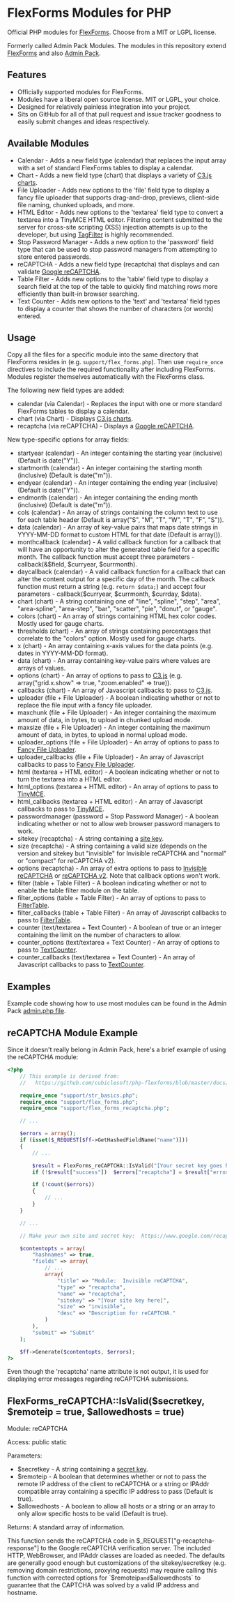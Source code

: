 FlexForms Modules for PHP
=========================

Official PHP modules for [FlexForms](https://github.com/cubiclesoft/php-flexforms).  Choose from a MIT or LGPL license.

Formerly called Admin Pack Modules.  The modules in this repository extend [FlexForms](https://github.com/cubiclesoft/php-flexforms) and also [Admin Pack](https://github.com/cubiclesoft/admin-pack).

Features
--------

* Officially supported modules for FlexForms.
* Modules have a liberal open source license.  MIT or LGPL, your choice.
* Designed for relatively painless integration into your project.
* Sits on GitHub for all of that pull request and issue tracker goodness to easily submit changes and ideas respectively.

Available Modules
-----------------

* Calendar - Adds a new field type (calendar) that replaces the input array with a set of standard FlexForms tables to display a calendar.
* Chart - Adds a new field type (chart) that displays a variety of [C3.js charts](http://c3js.org/).
* File Uploader - Adds new options to the 'file' field type to display a fancy file uploader that supports drag-and-drop, previews, client-side file naming, chunked uploads, and more.
* HTML Editor - Adds new options to the 'textarea' field type to convert a textarea into a TinyMCE HTML editor.  Filtering content submitted to the server for cross-site scripting (XSS) injection attempts is up to the developer, but using [TagFilter](https://github.com/cubiclesoft/ultimate-web-scraper) is highly recommended.
* Stop Password Manager - Adds a new option to the 'password' field type that can be used to stop password managers from attempting to store entered passwords.
* reCAPTCHA - Adds a new field type (recaptcha) that displays and can validate [Google reCAPTCHA](https://www.google.com/recaptcha/intro/).
* Table Filter - Adds new options to the 'table' field type to display a search field at the top of the table to quickly find matching rows more efficiently than built-in browser searching.
* Text Counter - Adds new options to the 'text' and 'textarea' field types to display a counter that shows the number of characters (or words) entered.

Usage
-----

Copy all the files for a specific module into the same directory that FlexForms resides in (e.g. `support/flex_forms.php`).  Then use `require_once` directives to include the required functionality after including FlexForms.  Modules register themselves automatically with the FlexForms class.

The following new field types are added:

* calendar (via Calendar) - Replaces the input with one or more standard FlexForms tables to display a calendar.
* chart (via Chart) - Displays [C3.js charts](http://c3js.org/).
* recaptcha (via reCAPTCHA) - Displays a [Google reCAPTCHA](https://www.google.com/recaptcha/intro/).

New type-specific options for array fields:

* startyear (calendar) - An integer containing the starting year (inclusive) (Default is date("Y")).
* startmonth (calendar) - An integer containing the starting month (inclusive) (Default is date("m")).
* endyear (calendar) - An integer containing the ending year (inclusive) (Default is date("Y")).
* endmonth (calendar) - An integer containing the ending month (inclusive) (Default is date("m")).
* cols (calendar) - An array of strings containing the column text to use for each table header (Default is array("S", "M", "T", "W", "T", "F", "S")).
* data (calendar) - An array of key-value pairs that maps date strings in YYYY-MM-DD format to custom HTML for that date (Default is array()).
* monthcallback (calendar) - A valid callback function for a callback that will have an opportunity to alter the generated table field for a specific month.  The callback function must accept three parameters - callback(&$field, $curryear, $currmonth).
* daycallback (calendar) - A valid callback function for a callback that can alter the content output for a specific day of the month.  The callback function must return a string (e.g. `return $data;`) and accept four parameters - callback($curryear, $currmonth, $currday, $data).
* chart (chart) - A string containing one of "line", "spline", "step", "area", "area-spline", "area-step", "bar", "scatter", "pie", "donut", or "gauge".
* colors (chart) - An array of strings containing HTML hex color codes.  Mostly used for gauge charts.
* thresholds (chart) - An array of strings containing percentages that correlate to the "colors" option.  Mostly used for gauge charts.
* x (chart) - An array containing x-axis values for the data points (e.g. dates in YYYY-MM-DD format).
* data (chart) - An array containing key-value pairs where values are arrays of values.
* options (chart) - An array of options to pass to [C3.js](http://c3js.org/reference.html) (e.g. array("grid.x.show" => true, "zoom.enabled" => true)).
* callbacks (chart) - An array of Javascript callbacks to pass to [C3.js](http://c3js.org/reference.html).
* uploader (file + File Uploader) - A boolean indicating whether or not to replace the file input with a fancy file uploader.
* maxchunk (file + File Uploader) - An integer containing the maximum amount of data, in bytes, to upload in chunked upload mode.
* maxsize (file + File Uploader) - An integer containing the maximum amount of data, in bytes, to upload in normal upload mode.
* uploader_options (file + File Uploader) - An array of options to pass to [Fancy File Uploader](https://github.com/cubiclesoft/jquery-fancyfileuploader).
* uploader_callbacks (file + File Uploader) - An array of Javascript callbacks to pass to [Fancy File Uploader](https://github.com/cubiclesoft/jquery-fancyfileuploader).
* html (textarea + HTML editor) - A boolean indicating whether or not to turn the textarea into a HTML editor.
* html_options (textarea + HTML editor) - An array of options to pass to [TinyMCE](https://www.tinymce.com/docs/configure/integration-and-setup/).
* html_callbacks (textarea + HTML editor) - An array of Javascript callbacks to pass to [TinyMCE](https://www.tinymce.com/docs/configure/integration-and-setup/).
* passwordmanager (password + Stop Password Manager) - A boolean indicating whether or not to allow web browser password managers to work.
* sitekey (recaptcha) - A string containing a [site key](https://www.google.com/recaptcha/admin).
* size (recaptcha) - A string containing a valid size (depends on the version and sitekey but "invisible" for Invisible reCAPTCHA and "normal" or "compact" for reCAPTCHA v2).
* options (recaptcha) - An array of extra options to pass to [Invisible reCAPTCHA](https://developers.google.com/recaptcha/docs/invisible#render_param) or [reCAPTCHA v2](https://developers.google.com/recaptcha/docs/display#render_param).  Note that callback options won't work.
* filter (table + Table Filter) - A boolean indicating whether or not to enable the table filter module on the table.
* filter_options (table + Table Filter) - An array of options to pass to [FilterTable](https://github.com/sunnywalker/jQuery.FilterTable).
* filter_callbacks (table + Table Filter) - An array of Javascript callbacks to pass to [FilterTable](https://github.com/sunnywalker/jQuery.FilterTable).
* counter (text/textarea + Text Counter) - A boolean of true or an integer containing the limit on the number of characters to allow.
* counter_options (text/textarea + Text Counter) - An array of options to pass to [TextCounter](https://github.com/cubiclesoft/php-flexforms-modules/tree/master/text-counter/jquery.textcounter.js).
* counter_callbacks (text/textarea + Text Counter) - An array of Javascript callbacks to pass to [TextCounter](https://github.com/cubiclesoft/php-flexforms-modules/tree/master/text-counter/jquery.textcounter.js).

Examples
--------

Example code showing how to use most modules can be found in the Admin Pack [admin.php file](https://github.com/cubiclesoft/admin-pack/blob/master/admin.php).

reCAPTCHA Module Example
------------------------

Since it doesn't really belong in Admin Pack, here's a brief example of using the reCAPTCHA module:

```php
<?php
	// This example is derived from:
	//   https://github.com/cubiclesoft/php-flexforms/blob/master/docs/flex_forms.md

	require_once "support/str_basics.php";
	require_once "support/flex_forms.php";
	require_once "support/flex_forms_recaptcha.php";

	// ...

	$errors = array();
	if (isset($_REQUEST[$ff->GetHashedFieldName("name")]))
	{
		// ...

		$result = FlexForms_reCAPTCHA::IsValid("[Your secret key goes here]");
		if (!$result["success"])  $errors["recaptcha"] = $result["error"] . " (" . $result["errorcode"] . ")";

		if (!count($errors))
		{
			// ...
		}
	}

	// ...

	// Make your own site and secret key:  https://www.google.com/recaptcha/admin

	$contentopts = array(
		"hashnames" => true,
		"fields" => array(
			// ...
			array(
				"title" => "Module:  Invisible reCAPTCHA",
				"type" => "recaptcha",
				"name" => "recaptcha",
				"sitekey" => "[Your site key here]",
				"size" => "invisible",
				"desc" => "Description for reCAPTCHA."
			)
		),
		"submit" => "Submit"
	);

	$ff->Generate($contentopts, $errors);
?>
```

Even though the 'recaptcha' name attribute is not output, it is used for displaying error messages regarding reCAPTCHA submissions.

FlexForms_reCAPTCHA::IsValid($secretkey, $remoteip = true, $allowedhosts = true)
--------------------------------------------------------------------------------

Module:  reCAPTCHA

Access:  public static

Parameters:

* $secretkey - A string containing a [secret key](https://www.google.com/recaptcha/admin).
* $remoteip - A boolean that determines whether or not to pass the remote IP address of the client to reCAPTCHA or a string or IPAddr compatible array containing a specific IP address to pass (Default is true).
* $allowedhosts - A boolean to allow all hosts or a string or an array to only allow specific hosts to be valid (Default is true).

Returns:  A standard array of information.

This function sends the reCAPTCHA code in $_REQUEST["g-recaptcha-response"] to the Google reCAPTCHA verification server.  The included HTTP, WebBrowser, and IPAddr classes are loaded as needed.  The defaults are generally good enough but customizations of the sitekey/secretkey (e.g. removing domain restrictions, proxying requests) may require calling this function with corrected options for `$remoteip` and `$allowedhosts` to guarantee that the CAPTCHA was solved by a valid IP address and hostname.
